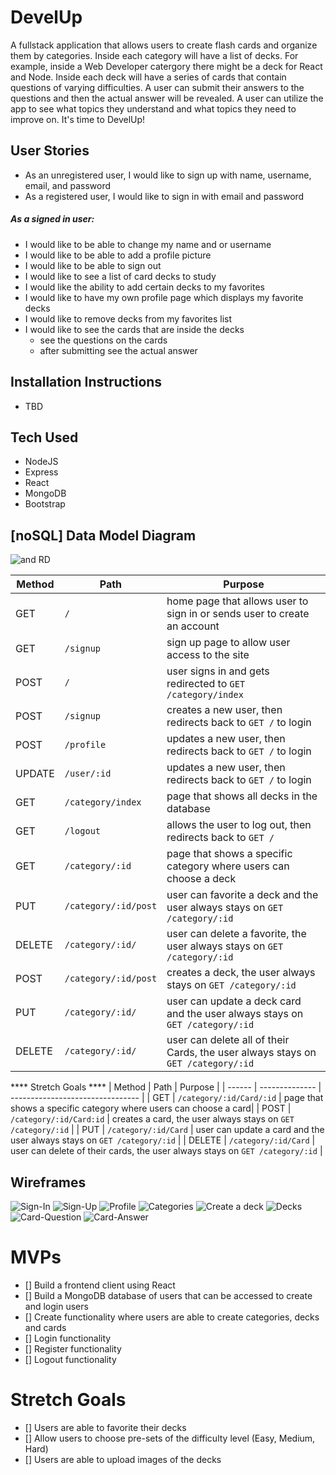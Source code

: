 # DevelUp
A fullstack application that allows users to create flash cards and organize them by categories. Inside each category will have a list of decks. For example, inside a Web Developer catergory there might be a deck for React and Node.
Inside each deck will have a series of cards that contain questions of varying difficulties. A user can submit their answers to the questions and then the actual answer will be revealed. A user can utilize the app to see what topics they understand and what topics they need to improve on.
It's time to DevelUp! 

## User Stories
* As an unregistered user, I would like to sign up with name, username, email, and password
* As a registered user, I would like to sign in with email and password

##### As a signed in user: 
* I would like to be able to change my name and or username
* I would like to be able to add a profile picture
* I would like to be able to sign out
* I would like to see a list of card decks to study
* I would like the ability to add certain decks to my favorites
* I would like to have my own profile page which displays my favorite decks
* I would like to remove decks from my favorites list
* I would like to see the cards that are inside the decks
  - see the questions on the cards
  - after submitting see the actual answer

## Installation Instructions
- TBD

## Tech Used
* NodeJS
* Express
* React
* MongoDB
* Bootstrap


## [noSQL] Data Model Diagram

![and RD](/public/DevelUp-ERD.png)

| Method | Path | Purpose |
| ------ | -------------- | -------------------------------- |
| GET | `/` | home page that allows user to sign in or sends user to create an account |
| GET | `/signup` | sign up page to allow user access to the site |
| POST | `/` | user signs in and gets redirected to `GET /category/index`  |
| POST | `/signup` | creates a new user, then redirects back to `GET /` to login |
| POST | `/profile` | updates a new user, then redirects back to `GET /` to login |
| UPDATE | `/user/:id` | updates a new user, then redirects back to `GET /` to login |
| GET | `/category/index` | page that shows all decks in the database |
| GET | `/logout` | allows the user to log out, then redirects back to `GET /` |
| GET | `/category/:id` | page that shows a specific category where users can choose a deck|
| PUT | `/category/:id/post` | user can favorite a deck and the user always stays on `GET /category/:id` |
| DELETE | `/category/:id/` | user can delete a favorite, the user always stays on `GET /category/:id` |
| POST | `/category/:id/post` | creates a deck, the user always stays on `GET /category/:id` |
| PUT | `/category/:id/` | user can update a deck card and the user always stays on `GET /category/:id` |
| DELETE | `/category/:id/` | user can delete all of their Cards, the user always stays on `GET /category/:id` |


**** Stretch Goals ****
| Method | Path | Purpose |
| ------ | -------------- | -------------------------------- |
| GET | `/category/:id/Card/:id` | page that shows a specific category where users can choose a card|
| POST | `/category/:id/Card:id` | creates a card, the user always stays on `GET /category/:id` |
| PUT | `/category/:id/Card` | user can update a card and the user always stays on `GET /category/:id` |
| DELETE | `/category/:id/Card` | user can delete of their cards, the user always stays on `GET /category/:id` |


 ## Wireframes

 
![Sign-In](/public/wireframes/Sign%20In.png)
![Sign-Up](/public/wireframes/Sign%20Up.png)
![Profile](/public/wireframes/Profie%20Page.png)
![Categories](/public/wireframes/Category%20Page.png)
![Create a deck](/public/wireframes/Create%20a%20deck%20Page.png)
![Decks](/public/wireframes/Decks%20Page.png)
![Card-Question](/public/wireframes/Card%20Page%20%5BQuestion%5D.png)
![Card-Answer](/public/wireframes/Card%20Page%20%5BAnswer%5D.png)



 # MVPs
- [] Build a frontend client using React
- [] Build a MongoDB database of users that can be accessed to create and login users
- [] Create functionality where users are able to create categories, decks and cards
- [] Login functionality
- [] Register functionality
- [] Logout functionality


# Stretch Goals
- [] Users are able to favorite their decks
- [] Allow users to choose pre-sets of the difficulty level (Easy, Medium, Hard)
- [] Users are able to upload images of the decks
